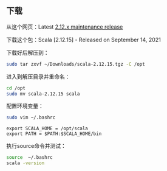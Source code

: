 ## 下载

从这个网页：Latest [2.12.x maintenance release](https://www.scala-lang.org/download/scala2.html)

下载这个包：Scala [2.12.15] - Released on September 14, 2021

下载好后解压到：

```bash
sudo tar zxvf ~/Downloads/scala-2.12.15.tgz -C /opt
```

  进入到解压目录并重命名：

```bash
cd /opt
sudo mv scala-2.12.15 scala
```

  配置环境变量：

```bash
sudo vim ~/.bashrc
```

```
export SCALA_HOME = /opt/scala
export PATH = $PATH:$SCALA_HOME/bin
```

执行source命令并测试：

```bash
source  ~/.bashrc
scala -version
```